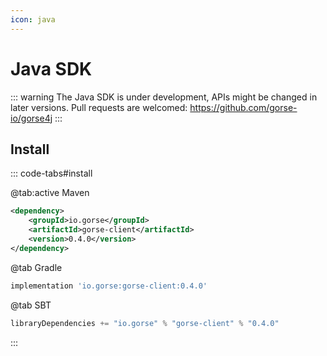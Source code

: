 ```yaml
---
icon: java
---
```

# Java SDK

::: warning
The Java SDK is under development, APIs might be changed in later versions. Pull requests are welcomed: https://github.com/gorse-io/gorse4j
:::

## Install

::: code-tabs#install

@tab:active Maven

```xml
<dependency>
    <groupId>io.gorse</groupId>
    <artifactId>gorse-client</artifactId>
    <version>0.4.0</version>
</dependency>
```

@tab Gradle

```groovy
implementation 'io.gorse:gorse-client:0.4.0'
```

@tab SBT

```scala
libraryDependencies += "io.gorse" % "gorse-client" % "0.4.0"
```

:::
